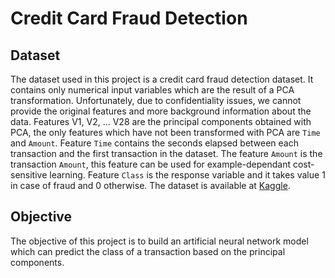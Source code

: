 # Credit Card Fraud Detection

## Dataset

The dataset used in this project is a credit card fraud detection dataset. It contains only numerical input variables which are the result of a PCA transformation. Unfortunately, due to confidentiality issues, we cannot provide the original features and more background information about the data. Features V1, V2, … V28 are the principal components obtained with PCA, the only features which have not been transformed with PCA are `Time` and `Amount`. Feature `Time` contains the seconds elapsed between each transaction and the first transaction in the dataset. The feature `Amount` is the transaction `Amount`, this feature can be used for example-dependant cost-sensitive learning. Feature `Class` is the response variable and it takes value 1 in case of fraud and 0 otherwise. The dataset is available at [Kaggle](https://www.kaggle.com/datasets/mlg-ulb/creditcardfraud).

## Objective

The objective of this project is to build an artificial neural network model which can predict the class of a transaction based on the principal components.
